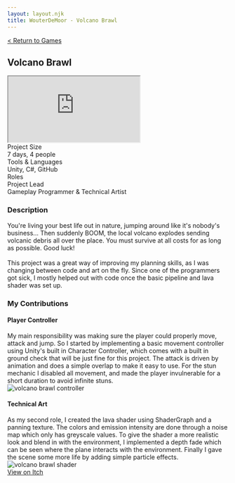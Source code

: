 ```yaml
---
layout: layout.njk
title: WouterDeMoor - Volcano Brawl
---
```


<article class="project-page container">
<div class="project-page-head">
    <a href="/games">< Return to Games</a>
    <h2 class="project-title">Volcano Brawl</h2>
</div>
<div class="project-intro">
    <iframe class="project-video"
    title="Volcano Brawl - Gameplay Preview"
    src="https://www.youtube.com/embed/LcnrfVJlv8Y"
    allow="accelerometer; autoplay; clipboard-write; encrypted-media; gyroscope; picture-in-picture" allowfullscreen>
    </iframe>
    <div class="project-data">
        <div>
            <div class="data-title">Project Size</div>
            <div class="data-text">7 days, 4 people</div>
        </div>
        <div>
            <div class="data-title">Tools &amp; Languages</div>
            <div class="data-text">Unity, C#, GitHub</div>
        </div>
        <div>
            <div class="data-title">Roles</div>
            <div class="data-text">
            Project Lead </br>
            Gameplay Programmer &amp; Technical Artist
            </div>
        </div>
    </div>
</div>

<section class="project-section">
    <h3>Description</h3>
    <div class="project-description">
        You're living your best life out in nature, jumping around like it's nobody's business... Then suddenly BOOM, the local volcano explodes sending volcanic debris all over the place. You must survive at all costs for as long as possible. Good luck! </br>
        </br>
        This project was a great way of improving my planning skills, as I was changing between code and art on the fly. Since one of the programmers got sick, I mostly helped out with code once the basic pipeline and lava shader was set up.
    </div>
</section>

<section class="project-section">
    <h3>My Contributions</h3>
    <div class="project-task-100">
        <h4>Player Controller</h4>
        <div class="task-container">
            <div>
            My main responsibility was making sure the player could properly move, attack and jump. So I started by implementing a basic movement controller using Unity's built in Character Controller, which comes with a built in ground check that will be just fine for this project. The attack is driven by animation and does a simple overlap to make it easy to use. For the stun mechanic I disabled all movement, and made the player invulnerable for a short duration to avoid infinite stuns.
            </div>
            <img src="/img/volcano_controller.png" alt="volcano brawl controller" loading="lazy"/>
        </div>
    </div>
    <div class="project-task-100">
        <h4>Technical Art</h4>
        <div class="task-container">
            <div>
            As my second role, I created the lava shader using ShaderGraph and a panning texture. The colors and emission intensity are done through a noise map which only has greyscale values. To give the shader a more realistic look and blend in with the environment, I implemented a depth fade which can be seen where the plane interacts with the environment. Finally I gave the scene some more life by adding simple particle effects.
            </div>
            <img src="/gif/volcano_shader.gif" alt="volcano brawl shader" loading="lazy"/>
        </div>
    </div>
</section>

<div class="button-div">
    <a class="link-button" href="https://gwalraet.itch.io/volcano-brawl" target="_blank" rel="noopener noreferrer">View on Itch</a>
</div>
</article>